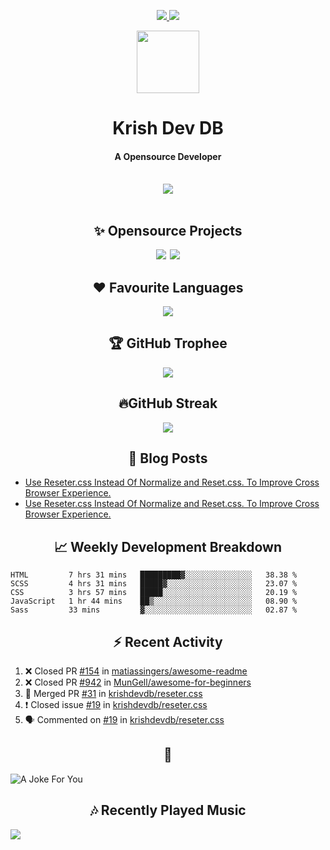 <div align="center">
<p>
<a href="#projects">
<img src="https://img.shields.io/github/stars/krishdevdb?affiliations=OWNER%2CCOLLABORATOR&logo=github&style=for-the-badge&label=Star">
</a>
<a href="https://github.com/krishdevdb?tab=followers">
<img src="https://img.shields.io/github/followers/krishdevdb?logo=github&style=for-the-badge"></a>
</p>
<img height="100px" width="100px" src="https://github.com/krishdevdb/krishdevdb/raw/master/images/avatar.png">
<br>
<h1>Krish Dev DB</h1>
<h4>A Opensource Developer</h4>
<br>
</div>
<div align="center">
<img src="https://github-readme-stats.vercel.app/api?username=krishdevdb&show_icons=true&count_private=true">
<br>
</div>

<div align="center">
<br>
<h2 id="projects"> ✨ Opensource Projects</h2>
<a href="https://github.com/krishdevdb/reseter.css"><img src="https://github-readme-stats.vercel.app/api/pin/?username=krishdevdb&repo=reseter.css&show_icons=true&count_private=true&layout=compact"></a>&#8198;
<a href="https://github.com/krishdevdb/readme-template"><img src="https://github-readme-stats.vercel.app/api/pin/?username=krishdevdb&repo=readme-template&show_icons=true&count_private=true&layout=compact"></a>
<br>
</div>

<div align="center">
<h2 id="languages"> ❤ Favourite Languages </h2>
<img src="https://github-readme-stats.vercel.app/api/top-langs/?username=krishdevdb&show_icons=true&count_private=true&layout=compact">
</div>

<div align="center">
<h2 id="trophee">🏆 GitHub Trophee</h2>
<img src="https://github-profile-trophy.vercel.app/?username=krishdevdb&row=1&no-frame=true">
<br>
</div>

<div align="center">
<h2 id="streak">🔥GitHub Streak</h2>
<img src="https://github-readme-streak-stats.herokuapp.com/?user=krishdevdb">
<br>
</div>


<h2 align="center" id="posts"> 📕 Blog Posts </h2>

<!-- BLOG-POSTS:START -->
- [Use Reseter.css Instead Of Normalize and Reset.css. To Improve Cross Browser Experience.](https://krishdevdb.hashnode.dev/use-resetercss)
- [Use Reseter.css Instead Of Normalize and Reset.css. To Improve Cross Browser Experience.](https://dev.to/krishdevdb/use-reseter-css-instead-of-normalize-and-reset-css-to-improve-cross-browser-experience-4113)
<!-- BLOG-POSTS:END -->

<h2 align="center" id="breakdown"> 📈 Weekly Development Breakdown </h2>

<!--START_SECTION:waka-->
```text
HTML         7 hrs 31 mins   █████████▓░░░░░░░░░░░░░░░   38.38 % 
SCSS         4 hrs 31 mins   █████▓░░░░░░░░░░░░░░░░░░░   23.07 % 
CSS          3 hrs 57 mins   █████░░░░░░░░░░░░░░░░░░░░   20.19 % 
JavaScript   1 hr 44 mins    ██▒░░░░░░░░░░░░░░░░░░░░░░   08.90 % 
Sass         33 mins         ▓░░░░░░░░░░░░░░░░░░░░░░░░   02.87 % 
```
<!--END_SECTION:waka-->

<h2 align="center" id="activity"> ⚡ Recent Activity </h2>

<!--START_SECTION:activity-->
1. ❌ Closed PR [#154](https://github.com/matiassingers/awesome-readme/pull/154) in [matiassingers/awesome-readme](https://github.com/matiassingers/awesome-readme)
2. ❌ Closed PR [#942](https://github.com/MunGell/awesome-for-beginners/pull/942) in [MunGell/awesome-for-beginners](https://github.com/MunGell/awesome-for-beginners)
3. 🎉 Merged PR [#31](https://github.com/krishdevdb/reseter.css/pull/31) in [krishdevdb/reseter.css](https://github.com/krishdevdb/reseter.css)
4. ❗️ Closed issue [#19](https://github.com/krishdevdb/reseter.css/issues/19) in [krishdevdb/reseter.css](https://github.com/krishdevdb/reseter.css)
5. 🗣 Commented on [#19](https://github.com/krishdevdb/reseter.css/issues/19) in [krishdevdb/reseter.css](https://github.com/krishdevdb/reseter.css)
<!--END_SECTION:activity-->

<h2 align="center" id="joke">🤣</h2>

<img align="center" alt="A Joke For You" src="https://readme-jokes.vercel.app/api">

<h2 align="center" id="music"> 🎶 Recently Played Music </h2>

<a href="https://spotify-github-profile.vercel.app/api/view.svg?uid=s5rojvf8u4ywr2pap5s9es1bg&redirect=true"><img align="center" src="https://spotify-github-profile.vercel.app/api/view.svg?uid=s5rojvf8u4ywr2pap5s9es1bg&cover_image=true&theme=compact"></a>
